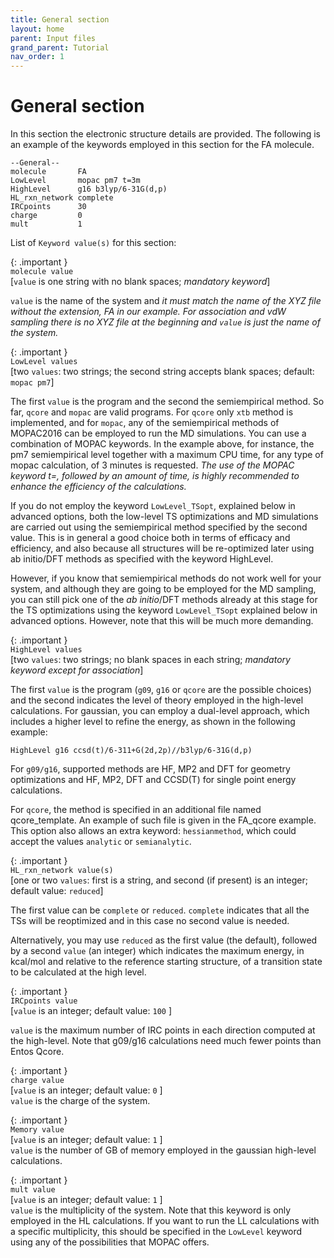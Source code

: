 ```yaml
---
title: General section
layout: home
parent: Input files
grand_parent: Tutorial
nav_order: 1
---
```


# General section

In this section the electronic structure details are provided. The following is an example of the
keywords employed in this section for the FA molecule.
```
--General--  
molecule       FA  
LowLevel       mopac pm7 t=3m  
HighLevel      g16 b3lyp/6-31G(d,p)  
HL_rxn_network complete  
IRCpoints      30  
charge         0  
mult           1  
```
List of <code>Keyword value(s)</code> for this section:

{: .important }  
<code>molecule value</code>   
[<code>value</code> is one string with no blank spaces; _mandatory keyword_]  

<code>value</code> is the name of the system and _it must match the name of the XYZ file without the extension, FA in our example. For association and vdW sampling there is no XYZ file at the beginning and
<code>value</code> is just the name of the system._


{: .important }  
<code>LowLevel values</code>   
[two <code>values</code>: two strings; the second string accepts blank spaces; default: <code>mopac pm7</code>]  

The first <code>value</code> is the program and the second the semiempirical method. So far, <code>qcore</code> and <code>mopac</code> are valid programs. For <code>qcore</code> only <code>xtb</code> method is implemented, and for <code>mopac</code>, any of the semiempirical methods of MOPAC2016 can be employed to run the MD simulations. You can use a combination of MOPAC keywords. In the example above, for instance, the pm7 semiempirical level together with a maximum CPU time, for any type of mopac calculation, of 3 minutes is requested. _The use of the MOPAC keyword t=, followed by an amount of time, is highly recommended to enhance the efficiency of the calculations._

If you do not employ the keyword <code>LowLevel_TSopt</code>, explained below in advanced options, both the low-level TS optimizations and MD simulations are carried out using the semiempirical method specified by the second value. This is in general a good choice both in terms of efficacy and efficiency, and also because all structures will be re-optimized later using ab initio/DFT methods as specified with the keyword HighLevel.

However, if you know that semiempirical methods do not work well for your system, and although they are
going to be employed for the MD sampling, you can still pick one
of the _ab initio_/DFT methods already at this stage for the TS optimizations using the keyword
<code>LowLevel_TSopt</code> explained below in advanced options. However, note that this will be much more demanding.

{: .important }  
<code>HighLevel values</code>  
[two <code>values</code>: two strings; no blank spaces in each string; _mandatory keyword except for
association_]

The first <code>value</code> is the program (<code>g09</code>, <code>g16</code> or <code>qcore</code> are the possible choices) and the second indicates the level of theory employed in the high-level calculations. For gaussian, you can employ a dual-level approach, which includes a higher level to refine the energy, as shown in the following example:
```
HighLevel g16 ccsd(t)/6-311+G(2d,2p)//b3lyp/6-31G(d,p)
```
For <code>g09/g16</code>, supported methods are HF, MP2 and DFT for geometry optimizations and HF, MP2, DFT and CCSD$($T$)$ for single point energy calculations.

For <code>qcore</code>, the method is specified in an additional file named qcore_template. An example of such file is given in the FA_qcore example. This option also allows an extra keyword: <code>hessianmethod</code>, which could accept the values <code>analytic</code> or <code>semianalytic</code>.

{: .important }  
<code>HL_rxn_network value(s)</code>  
[one or two <code>values</code>: first is a string, and second $($if present$)$ is an integer; default value: <code>reduced</code>]

The first value can be <code>complete</code> or <code>reduced</code>. <code>complete</code> indicates that all the TSs will be reoptimized and in this case no second value is needed.

Alternatively, you may use <code>reduced</code> as the first value $($the default$)$, followed by a second <code>value</code> $($an integer$)$ which indicates the maximum energy, in kcal/mol and relative to the reference starting structure, of a transition state to be calculated at the high level.

{: .important }  
<code>IRCpoints value</code>  
[<code>value</code> is an integer; default value: <code>100</code> ]

<code>value</code> is the maximum number of IRC points in each direction computed at the high-level. Note that g09/g16 calculations need much fewer points than Entos Qcore.

{: .important }  
<code>charge value</code>  
[<code>value</code> is an integer; default value: <code>0</code> ]  
<code>value</code> is the charge of the system.

{: .important }  
<code>Memory value</code>  
[<code>value</code> is an integer; default value: <code>1</code> ]  
<code>value</code> is the number of GB of memory employed in the gaussian high-level calculations.

{: .important }  
<code>mult value</code>  
[<code>value</code> is an integer; default value: <code>1</code> ]   
<code>value</code> is the multiplicity of the system. Note that this keyword is only employed in the HL calculations. If you want to run the LL calculations with a specific multiplicity, this should be specified in the <code>LowLevel</code> keyword using any of the possibilities that MOPAC offers.
